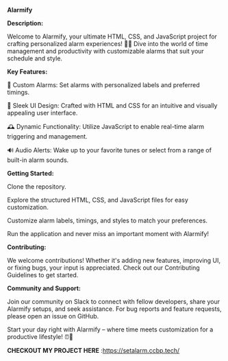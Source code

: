 **Alarmify**

**Description:**

Welcome to Alarmify, your ultimate HTML, CSS, and JavaScript project for crafting personalized alarm experiences! 🚀✨ Dive into the world of time management and productivity with customizable alarms that suit your schedule and style.

**Key Features:**

🔔 Custom Alarms: Set alarms with personalized labels and preferred timings.

🌈 Sleek UI Design: Crafted with HTML and CSS for an intuitive and visually appealing user interface.

🕰️ Dynamic Functionality: Utilize JavaScript to enable real-time alarm triggering and management.

🔊 Audio Alerts: Wake up to your favorite tunes or select from a range of built-in alarm sounds.

**Getting Started:**

Clone the repository.

Explore the structured HTML, CSS, and JavaScript files for easy customization.

Customize alarm labels, timings, and styles to match your preferences.

Run the application and never miss an important moment with Alarmify!

**Contributing:**

We welcome contributions! Whether it's adding new features, improving UI, or fixing bugs, your input is appreciated. Check out our Contributing Guidelines to get started.

**Community and Support:**

Join our community on Slack to connect with fellow developers, share your Alarmify setups, and seek assistance. For bug reports and feature requests, please open an issue on GitHub.

Start your day right with Alarmify – where time meets customization for a productive lifestyle! ⏰🚀

**CHECKOUT MY PROJECT HERE** :https://setalarm.ccbp.tech/

